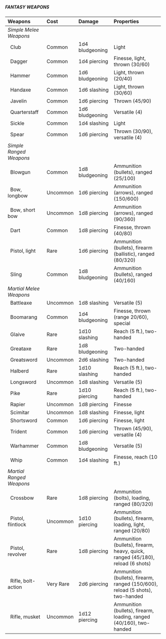 ##### **FANTASY WEAPONS**

| Weapons                        | Cost      | Damage          | Properties                                                                     |
|:-------------------------------|:----------|:----------------|:-------------------------------------------------------------------------------|
| _Simple Melee Weapons_                                                                                                                        |
| &nbsp;&nbsp;Club               | Common    | 1d4 bludgeoning | Light                                                                          |
| &nbsp;&nbsp;Dagger             | Common    | 1d4 piercing    | Finesse, light, thrown (30/60)                                                 |
| &nbsp;&nbsp;Hammer             | Common    | 1d6 bludgeoning | Light, thrown (20/40)                                                          |
| &nbsp;&nbsp;Handaxe            | Common    | 1d6 slashing    | Light, thrown (30/60)                                                          |
| &nbsp;&nbsp;Javelin            | Common    | 1d6 piercing    | Thrown (45/90)                                                                 |
| &nbsp;&nbsp;Quarterstaff       | Common    | 1d6 bludgeoning | Versatile (4)                                                                  |
| &nbsp;&nbsp;Sickle             | Common    | 1d4 slashing    | Light                                                                          |
| &nbsp;&nbsp;Spear              | Common    | 1d6 piercing    | Thrown (30/90), versatile (4)                                                  |
| _Simple Ranged Weapons_                                                                                                                       |
| &nbsp;&nbsp;Blowgun            | Common    | 1d8 bludgeoning | Ammunition (bullets), ranged (25/100)                                          |
| &nbsp;&nbsp;Bow, longbow       | Uncommon  | 1d6 piercing    | Ammunition (arrows), ranged (150/600)                                          |
| &nbsp;&nbsp;Bow, short bow     | Uncommon  | 1d8 piercing    | Ammunition (arrows), ranged (90/360)                                           |
| &nbsp;&nbsp;Dart               | Common    | 1d8 piercing    | Finesse, thrown (40/80)                                                        |
| &nbsp;&nbsp;Pistol, light      | Rare      | 1d6 piercing    | Ammunition (bullets), firearm (ballistic), ranged (80/320)                     |
| &nbsp;&nbsp;Sling              | Common    | 1d8 bludgeoning | Ammunition (bullets), ranged (40/160)                                          |
| _Martial Melee Weapons_                                                                                                                       |
| &nbsp;&nbsp;Battleaxe          | Uncommon  | 1d8 slashing    | Versatile (5)                                                                  |
| &nbsp;&nbsp;Boomarang          | Common    | 1d4 bludgeoning | Finesse, thrown (range 20/60), special                                         |
| &nbsp;&nbsp;Glaive             | Rare      | 1d10 slashing   | Reach (5 ft.), two-handed                                                      |
| &nbsp;&nbsp;Greataxe           | Rare      | 1d8 bludgeoning | Two-handed                                                                     |
| &nbsp;&nbsp;Greatsword         | Uncommon  | 2d6 slashing    | Two-handed                                                                     |
| &nbsp;&nbsp;Halberd            | Rare      | 1d10 slashing   | Reach (5 ft.), two-handed                                                      |
| &nbsp;&nbsp;Longsword          | Uncommon  | 1d8 slashing    | Versatile (5)                                                                  |
| &nbsp;&nbsp;Pike               | Rare      | 1d10 piercing   | Reach (5 ft.), two-handed                                                      |
| &nbsp;&nbsp;Rapier             | Uncommon  | 1d8 piercing    | Finesse                                                                        |
| &nbsp;&nbsp;Scimitar           | Uncommon  | 1d8 slashing    | Finesse, light                                                                 |
| &nbsp;&nbsp;Shortsword         | Common    | 1d6 piercing    | Finesse, light                                                                 |
| &nbsp;&nbsp;Trident            | Common    | 1d6 piercing    | Thrown (45/90), versatile (4)                                                  |
| &nbsp;&nbsp;Warhammer          | Common    | 1d8 bludgeoning | Versatile (5)                                                                  |
| &nbsp;&nbsp;Whip               | Common    | 1d4 slashing    | Finesse, reach (10 ft.)                                                        |
| _Martial Ranged Weapons_                                                                                                                      |
| &nbsp;&nbsp;Crossbow           | Rare      | 1d8 piercing    | Ammunition (bolts), loading, ranged (80/320)                                   |
| &nbsp;&nbsp;Pistol, flintlock  | Uncommon  | 1d10 piercing   | Ammunition (bullets), firearm, loading, light, ranged (20/80)                  |
| &nbsp;&nbsp;Pistol, revolver   | Rare      | 1d8 piercing    | Ammunition (bullets), firearm, heavy, quick, ranged (45/180), reload (6 shots) |
| &nbsp;&nbsp;Rifle, bolt-action | Very Rare | 2d6 piercing    | Ammunition (bullets), firearm, ranged (150/600), reload (5 shots), two-handed  |
| &nbsp;&nbsp;Rifle, musket      | Uncommon  | 1d12 piercing   | Ammunition (bullets), firearm, loading, ranged (40/160), two-handed            |